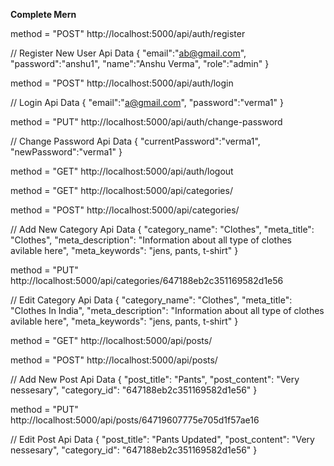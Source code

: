 <!-- ============================================ -->
**Complete Mern**
<!-- Authentication Api -->

<!-- Register -->
method = "POST"
http://localhost:5000/api/auth/register

// Register New User Api Data
{
    "email":"ab@gmail.com",
    "password":"anshu1",
    "name":"Anshu Verma",
    "role":"admin"
}

<!-- Login -->
method = "POST"
http://localhost:5000/api/auth/login

// Login Api Data
{
    "email":"a@gmail.com",
    "password":"verma1"
}

<!-- Change Password -->
method = "PUT"
http://localhost:5000/api/auth/change-password

// Change Password  Api Data
{
    "currentPassword":"verma1",
    "newPassword":"verma1"
}

<!-- Logout -->
method = "GET"
http://localhost:5000/api/auth/logout



<!-- ============================================ -->

<!-- Categories Api -->

<!-- Get Categories -->
method = "GET"
http://localhost:5000/api/categories/


<!-- Add Category -->
method = "POST"
http://localhost:5000/api/categories/

// Add New Category Api Data
{
    "category_name": "Clothes",
    "meta_title": "Clothes",
    "meta_description": "Information about all type of clothes avilable here",
    "meta_keywords": "jens, pants, t-shirt"
}

<!-- Edit Category -->
method = "PUT"
http://localhost:5000/api/categories/647188eb2c351169582d1e56

// Edit Category Api Data
{
    "category_name": "Clothes",
    "meta_title": "Clothes In India",
    "meta_description": "Information about all type of clothes avilable here",
    "meta_keywords": "jens, pants, t-shirt"
}


<!-- ============================================ -->

<!-- Posts Api -->

<!-- Get Posts -->
method = "GET"
http://localhost:5000/api/posts/

<!-- Add Post -->
method = "POST"
http://localhost:5000/api/posts/

// Add New Post Api Data
{
    "post_title": "Pants",
    "post_content": "Very nessesary",
    "category_id": "647188eb2c351169582d1e56"
}

<!-- Edit Post -->
method = "PUT"
http://localhost:5000/api/posts/64719607775e705d1f57ae16

// Edit Post Api Data
{
    "post_title": "Pants Updated",
    "post_content": "Very nessesary",
    "category_id": "647188eb2c351169582d1e56"
} 


<!-- ============================================ -->
